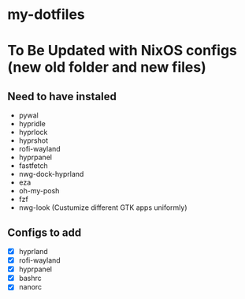 # my-dotfiles

# To Be Updated with NixOS configs (new old folder and new files)

## Need to have instaled
- pywal
- hypridle
- hyprlock
- hyprshot
- rofi-wayland
- hyprpanel
- fastfetch
- nwg-dock-hyprland
- eza
- oh-my-posh
- fzf
- nwg-look (Custumize different GTK apps uniformly)

## Configs to add
- [x] hyprland
- [x] rofi-wayland
- [x] hyprpanel
- [x] bashrc
- [x] nanorc
